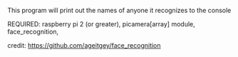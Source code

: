 
This program will print out the names of anyone it recognizes to the console

REQUIRED: 
    raspberry pi 2 (or greater),
    picamera[array] module,
    face_recognition,

credit: https://github.com/ageitgey/face_recognition
